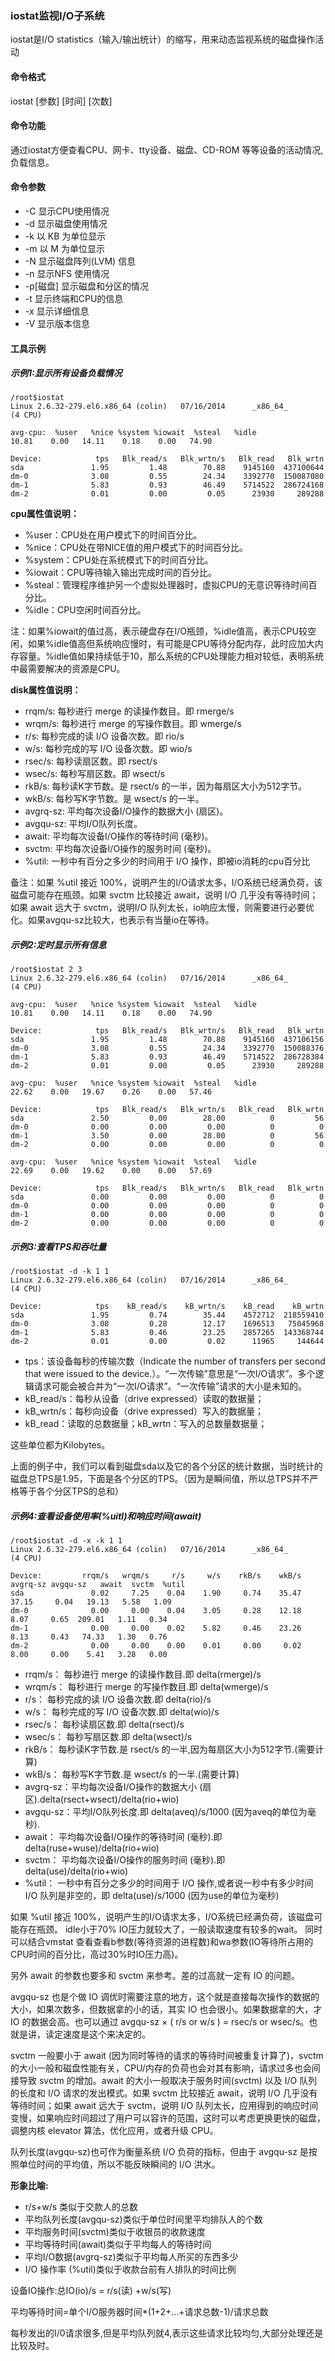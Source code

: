 ### iostat监视I/O子系统

iostat是I/O statistics（输入/输出统计）的缩写，用来动态监视系统的磁盘操作活动

#### 命令格式

iostat [参数] [时间] [次数]

#### 命令功能

通过iostat方便查看CPU、网卡、tty设备、磁盘、CD-ROM 等等设备的活动情况, 负载信息。

#### 命令参数

- -C 显示CPU使用情况
- -d 显示磁盘使用情况
- -k 以 KB 为单位显示
- -m 以 M 为单位显示
- -N 显示磁盘阵列(LVM) 信息
- -n 显示NFS 使用情况
- -p[磁盘] 显示磁盘和分区的情况
- -t 显示终端和CPU的信息
- -x 显示详细信息
- -V 显示版本信息

#### 工具示例

##### 示例1:显示所有设备负载情况

```
/root$iostat
Linux 2.6.32-279.el6.x86_64 (colin)   07/16/2014      _x86_64_        (4 CPU)

avg-cpu:  %user   %nice %system %iowait  %steal   %idle
10.81    0.00   14.11    0.18    0.00   74.90

Device:            tps   Blk_read/s   Blk_wrtn/s   Blk_read   Blk_wrtn
sda               1.95         1.48        70.88    9145160  437100644
dm-0              3.08         0.55        24.34    3392770  150087080
dm-1              5.83         0.93        46.49    5714522  286724168
dm-2              0.01         0.00         0.05      23930     289288
```

**cpu属性值说明：**

- %user：CPU处在用户模式下的时间百分比。
- %nice：CPU处在带NICE值的用户模式下的时间百分比。
- %system：CPU处在系统模式下的时间百分比。
- %iowait：CPU等待输入输出完成时间的百分比。
- %steal：管理程序维护另一个虚拟处理器时，虚拟CPU的无意识等待时间百分比。
- %idle：CPU空闲时间百分比。

注：如果%iowait的值过高，表示硬盘存在I/O瓶颈，%idle值高，表示CPU较空闲，如果%idle值高但系统响应慢时，有可能是CPU等待分配内存，此时应加大内存容量。%idle值如果持续低于10，那么系统的CPU处理能力相对较低，表明系统中最需要解决的资源是CPU。

**disk属性值说明：**

- rrqm/s: 每秒进行 merge 的读操作数目。即 rmerge/s
- wrqm/s: 每秒进行 merge 的写操作数目。即 wmerge/s
- r/s: 每秒完成的读 I/O 设备次数。即 rio/s
- w/s: 每秒完成的写 I/O 设备次数。即 wio/s
- rsec/s: 每秒读扇区数。即 rsect/s
- wsec/s: 每秒写扇区数。即 wsect/s
- rkB/s: 每秒读K字节数。是 rsect/s 的一半，因为每扇区大小为512字节。
- wkB/s: 每秒写K字节数。是 wsect/s 的一半。
- avgrq-sz: 平均每次设备I/O操作的数据大小 (扇区)。
- avgqu-sz: 平均I/O队列长度。
- await: 平均每次设备I/O操作的等待时间 (毫秒)。
- svctm: 平均每次设备I/O操作的服务时间 (毫秒)。
- %util: 一秒中有百分之多少的时间用于 I/O 操作，即被io消耗的cpu百分比

备注：如果 %util 接近 100%，说明产生的I/O请求太多，I/O系统已经满负荷，该磁盘可能存在瓶颈。如果 svctm 比较接近 await，说明 I/O 几乎没有等待时间；如果 await 远大于 svctm，说明I/O 队列太长，io响应太慢，则需要进行必要优化。如果avgqu-sz比较大，也表示有当量io在等待。

##### 示例2:定时显示所有信息

```
/root$iostat 2 3
Linux 2.6.32-279.el6.x86_64 (colin)   07/16/2014      _x86_64_        (4 CPU)

avg-cpu:  %user   %nice %system %iowait  %steal   %idle
10.81    0.00   14.11    0.18    0.00   74.90

Device:            tps   Blk_read/s   Blk_wrtn/s   Blk_read   Blk_wrtn
sda               1.95         1.48        70.88    9145160  437106156
dm-0              3.08         0.55        24.34    3392770  150088376
dm-1              5.83         0.93        46.49    5714522  286728384
dm-2              0.01         0.00         0.05      23930     289288

avg-cpu:  %user   %nice %system %iowait  %steal   %idle
22.62    0.00   19.67    0.26    0.00   57.46

Device:            tps   Blk_read/s   Blk_wrtn/s   Blk_read   Blk_wrtn
sda               2.50         0.00        28.00          0         56
dm-0              0.00         0.00         0.00          0          0
dm-1              3.50         0.00        28.00          0         56
dm-2              0.00         0.00         0.00          0          0

avg-cpu:  %user   %nice %system %iowait  %steal   %idle
22.69    0.00   19.62    0.00    0.00   57.69

Device:            tps   Blk_read/s   Blk_wrtn/s   Blk_read   Blk_wrtn
sda               0.00         0.00         0.00          0          0
dm-0              0.00         0.00         0.00          0          0
dm-1              0.00         0.00         0.00          0          0
dm-2              0.00         0.00         0.00          0          0
```

##### 示例3:查看TPS和吞吐量

```
/root$iostat -d -k 1 1
Linux 2.6.32-279.el6.x86_64 (colin)   07/16/2014      _x86_64_        (4 CPU)

Device:            tps    kB_read/s    kB_wrtn/s    kB_read    kB_wrtn
sda               1.95         0.74        35.44    4572712  218559410
dm-0              3.08         0.28        12.17    1696513   75045968
dm-1              5.83         0.46        23.25    2857265  143368744
dm-2              0.01         0.00         0.02      11965     144644

```

- tps：该设备每秒的传输次数（Indicate the number of transfers per second that were issued to the device.）。“一次传输”意思是“一次I/O请求”。多个逻辑请求可能会被合并为“一次I/O请求”。“一次传输”请求的大小是未知的。
- kB_read/s：每秒从设备（drive expressed）读取的数据量；
- kB_wrtn/s：每秒向设备（drive expressed）写入的数据量；
- kB_read：读取的总数据量；kB_wrtn：写入的总数量数据量；

这些单位都为Kilobytes。

上面的例子中，我们可以看到磁盘sda以及它的各个分区的统计数据，当时统计的磁盘总TPS是1.95，下面是各个分区的TPS。（因为是瞬间值，所以总TPS并不严格等于各个分区TPS的总和）

##### 示例4:查看设备使用率(%uitl)和响应时间(await)

```
/root$iostat -d -x -k 1 1
Linux 2.6.32-279.el6.x86_64 (colin)   07/16/2014      _x86_64_        (4 CPU)

Device:         rrqm/s   wrqm/s     r/s     w/s    rkB/s    wkB/s avgrq-sz avgqu-sz   await  svctm  %util
sda               0.02     7.25    0.04    1.90     0.74    35.47    37.15     0.04   19.13   5.58   1.09
dm-0              0.00     0.00    0.04    3.05     0.28    12.18     8.07     0.65  209.01   1.11   0.34
dm-1              0.00     0.00    0.02    5.82     0.46    23.26     8.13     0.43   74.33   1.30   0.76
dm-2              0.00     0.00    0.00    0.01     0.00     0.02     8.00     0.00    5.41   3.28   0.00
```

- rrqm/s： 每秒进行 merge 的读操作数目.即 delta(rmerge)/s
- wrqm/s： 每秒进行 merge 的写操作数目.即 delta(wmerge)/s
- r/s： 每秒完成的读 I/O 设备次数.即 delta(rio)/s
- w/s： 每秒完成的写 I/O 设备次数.即 delta(wio)/s
- rsec/s： 每秒读扇区数.即 delta(rsect)/s
- wsec/s： 每秒写扇区数.即 delta(wsect)/s
- rkB/s： 每秒读K字节数.是 rsect/s 的一半,因为每扇区大小为512字节.(需要计算)
- wkB/s： 每秒写K字节数.是 wsect/s 的一半.(需要计算)
- avgrq-sz：平均每次设备I/O操作的数据大小 (扇区).delta(rsect+wsect)/delta(rio+wio)
- avgqu-sz：平均I/O队列长度.即 delta(aveq)/s/1000 (因为aveq的单位为毫秒).
- await： 平均每次设备I/O操作的等待时间 (毫秒).即 delta(ruse+wuse)/delta(rio+wio)
- svctm： 平均每次设备I/O操作的服务时间 (毫秒).即 delta(use)/delta(rio+wio)
- %util： 一秒中有百分之多少的时间用于 I/O 操作,或者说一秒中有多少时间 I/O 队列是非空的，即 delta(use)/s/1000 (因为use的单位为毫秒)

如果 %util 接近 100%，说明产生的I/O请求太多，I/O系统已经满负荷，该磁盘可能存在瓶颈。 idle小于70% IO压力就较大了，一般读取速度有较多的wait。 同时可以结合vmstat 查看查看b参数(等待资源的进程数)和wa参数(IO等待所占用的CPU时间的百分比，高过30%时IO压力高)。

另外 await 的参数也要多和 svctm 来参考。差的过高就一定有 IO 的问题。

avgqu-sz 也是个做 IO 调优时需要注意的地方，这个就是直接每次操作的数据的大小，如果次数多，但数据拿的小的话，其实 IO 也会很小。如果数据拿的大，才IO 的数据会高。也可以通过 avgqu-sz × ( r/s or w/s ) = rsec/s or wsec/s。也就是讲，读定速度是这个来决定的。

svctm 一般要小于 await (因为同时等待的请求的等待时间被重复计算了)，svctm 的大小一般和磁盘性能有关，CPU/内存的负荷也会对其有影响，请求过多也会间接导致 svctm 的增加。await 的大小一般取决于服务时间(svctm) 以及 I/O 队列的长度和 I/O 请求的发出模式。如果 svctm 比较接近 await，说明 I/O 几乎没有等待时间；如果 await 远大于 svctm，说明 I/O 队列太长，应用得到的响应时间变慢，如果响应时间超过了用户可以容许的范围，这时可以考虑更换更快的磁盘，调整内核 elevator 算法，优化应用，或者升级 CPU。

队列长度(avgqu-sz)也可作为衡量系统 I/O 负荷的指标，但由于 avgqu-sz 是按照单位时间的平均值，所以不能反映瞬间的 I/O 洪水。

**形象比喻:**

- r/s+w/s 类似于交款人的总数
- 平均队列长度(avgqu-sz)类似于单位时间里平均排队人的个数
- 平均服务时间(svctm)类似于收银员的收款速度
- 平均等待时间(await)类似于平均每人的等待时间
- 平均I/O数据(avgrq-sz)类似于平均每人所买的东西多少
- I/O 操作率 (%util)类似于收款台前有人排队的时间比例

设备IO操作:总IO(io)/s = r/s(读) +w/s(写)

平均等待时间=单个I/O服务器时间*(1+2+...+请求总数-1)/请求总数

每秒发出的I/0请求很多,但是平均队列就4,表示这些请求比较均匀,大部分处理还是比较及时。